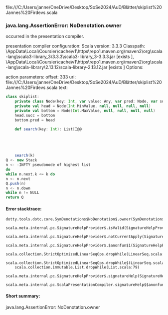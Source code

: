 file:///C:/Users/janne/OneDrive/Desktop/SoSe2024/AuD/Blätter/skiplist%20Jannes%20Firdevs.scala
### java.lang.AssertionError: NoDenotation.owner

occurred in the presentation compiler.

presentation compiler configuration:
Scala version: 3.3.3
Classpath:
<HOME>\AppData\Local\Coursier\cache\v1\https\repo1.maven.org\maven2\org\scala-lang\scala3-library_3\3.3.3\scala3-library_3-3.3.3.jar [exists ], <HOME>\AppData\Local\Coursier\cache\v1\https\repo1.maven.org\maven2\org\scala-lang\scala-library\2.13.12\scala-library-2.13.12.jar [exists ]
Options:



action parameters:
offset: 333
uri: file:///C:/Users/janne/OneDrive/Desktop/SoSe2024/AuD/Blätter/skiplist%20Jannes%20Firdevs.scala
text:
```scala
class skiplist:
    private class Node(key: Int, var value: Any, var pred: Node, var succ: Node, var down: Node)
    private val head = Node(Int.MinValue, null, null, null, null)
    private val bottom = Node(Int.MaxValue, null, null, null, null)
    head.succ = bottom
    bottom.pred = head

    def search(key: Int): List[I@@





    search(k)
Q <- new Stack
n <- -INFTY pseudonode of highest list
do
while n.next.k <= k do
n <- n.next
Q.push(n)
n <- n.down
while n != NULL
return Q
```



#### Error stacktrace:

```
dotty.tools.dotc.core.SymDenotations$NoDenotation$.owner(SymDenotations.scala:2607)
	scala.meta.internal.pc.SignatureHelpProvider$.isValid(SignatureHelpProvider.scala:83)
	scala.meta.internal.pc.SignatureHelpProvider$.notCurrentApply(SignatureHelpProvider.scala:94)
	scala.meta.internal.pc.SignatureHelpProvider$.$anonfun$1(SignatureHelpProvider.scala:48)
	scala.collection.StrictOptimizedLinearSeqOps.dropWhile(LinearSeq.scala:280)
	scala.collection.StrictOptimizedLinearSeqOps.dropWhile$(LinearSeq.scala:278)
	scala.collection.immutable.List.dropWhile(List.scala:79)
	scala.meta.internal.pc.SignatureHelpProvider$.signatureHelp(SignatureHelpProvider.scala:48)
	scala.meta.internal.pc.ScalaPresentationCompiler.signatureHelp$$anonfun$1(ScalaPresentationCompiler.scala:414)
```
#### Short summary: 

java.lang.AssertionError: NoDenotation.owner